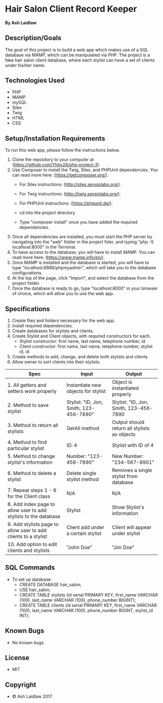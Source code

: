 # Hair Salon Client Record Keeper
#### By Ash Laidlaw

## Description/Goals

The goal of this project is to build a web app which makes use of a SQL database via MAMP, which can be manipulated via PHP. The project is a fake hair salon client database, where each stylist can have a set of clients under his/her name.

## Technologies Used
* PHP
* MAMP
* mySQL
* Silex
* Twig
* HTML
* CSS

## Setup/Installation Requirements

To run this web app, please follow the instructions below.

1. Clone the repository to your computer at (https://github.com/Yhbv24/php-project-3).
2. Use Composer to install the Twig, Silex, and PHPUnit dependencies. You can read more here: (https://getcomposer.org/).
   * For Silex instructions: (http://silex.sensiolabs.org/).
   * For Twig instructions: (http://twig.sensiolabs.org/).
   * For PHPUnit instructions: (https://phpunit.de/).

   * cd into the project directory
   * Type "composer install" once you have added the required dependencies.
3. Once all dependencies are installed, you must start the PHP server by navigating into the "web" folder in the project foler, and typing "php -S localhost:8000" in the Terminal.
4. To have access to the database, you will have to install MAMP. You can read more here: (https://www.mamp.info/en/).
5. Once MAMP is installed and the database is started, you will have to type "localhost:8888/phpmyadmin", which will take you to the database configurations.
6. At the top of the page, click "Import", and select the database from the project folder.
7. Once the database is ready to go, type "localhost:8000" in your browser of choice, which will allow you to use the web app.

## Specifications

1. Create files and folders necessary for the web app.
2. Install required dependencies.
3. Create databases for stylists and clients.
4. Create Stylist and Client objects, with required constructors for each.
   * Stylist constructor: first name, last name, telephone number, id
   * Client constructor: first name, last name, telephone number, stylist id, id
5. Create methods to add, change, and delete both stylists and clients.
6. Allow owner to sort clients into their stylists.

|     Spec     |     Input     |     Output     |
| ------------ | ------------- | -------------- |
| 1. All getters and setters work properly | Instantiate new objects for stylist | Object is instantiated properly |
| 2. Method to save stylist | Stylist: "ID, Jon, Smith, 123-456-7890" | Stylist: "ID, Jon, Smith, 123-456-7890 |
| 3. Method to return all stylists | GetAll method | Output should return all stylists as objects |
| 4. Method to find particular stylist | ID: 4 | Stylist with ID of 4 |
| 5. Method to change stylist's information | Number: "123-456-7890" | New Number: "234-567-8901" |
| 6. Method to delete a stylist | Delete single stylist method | Removes a single stylist from database |
| 7. Repeat steps 1 - 6 for the Client class | N/A | N/A |
| 8. Add index page to allow user to add stylists to the database | Stylist | Show Stylist's information |
| 9. Add stylists page to allow user to add clients to a stylist | Client add under a certain stylist | Client will appear under stylist
| 10. Add option to edit clients and stylists | "John Doe" | "Jim Doe" |

## SQL Commands

* To set up database:
   * CREATE DATABASE hair_salon;
   * USE hair_salon;
   * CREATE TABLE stylists (id serial PRIMARY KEY, first_name VARCHAR (100), last_name VARCHAR (100), phone_number BIGINT);
   * CREATE TABLE clients (id serial PRIMARY KEY, first_name VARCHAR (100), last_name VARCHAR (100), phone_number BIGINT, stylist_id INT);

## Known Bugs
* No known bugs

## License
* MIT

## Copyright
* © Ash Laidlaw 2017
